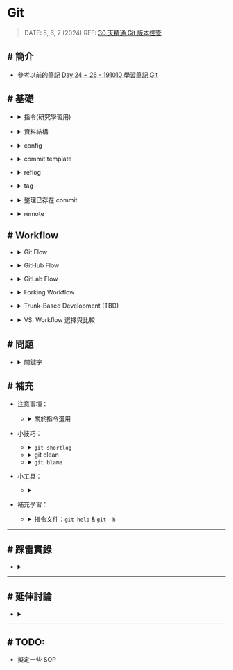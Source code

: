 ##### <!-- 收起 -->

<!----------- ref start ----------->

[GitHub Doc: GitHub Flow]: https://docs.github.com/en/get-started/using-github/github-flow
[GitLab Flow - Jadson José dos Santos, PhD]: https://www.linkedin.com/pulse/gitlab-flow-jadson-santos/
[Contributing Guide when you fork a repository]: https://medium.com/@rishabhmittal200/contributing-guide-when-you-fork-a-repository-3b97657b01fb
[Choosing the Right Git Branching Strategy: A Comparative Analysis]: https://medium.com/@sreekanth.thummala/choosing-the-right-git-branching-strategy-a-comparative-analysis-f5e635443423
[What Are the Best Git Branching Strategies]: https://www.abtasty.com/blog/git-branching-strategies/
[TBD - TW]: https://tw.trunkbaseddevelopment.com/
[Day 24 ~ 26 - 191010 學習筆記 Git]: https://ithelp.ithome.com.tw/articles/10226733
[30 天精通 Git 版本控管]: https://ithelp.ithome.com.tw/users/20004901/ironman/525
[使用 git commit template 管理 git log]: https://medium.com/dev-chill/%E4%BD%BF%E7%94%A8-git-commit-template-%E7%AE%A1%E7%90%86-git-log-cb70f95fda2f
[.gitmessage.txt]: ../src/code/.gitmessage.txt
[Git Commit Message 這樣寫會更好]: https://wadehuanglearning.blogspot.com/2019/05/commit-commit-commit-why-what-commit.html
[git-commit-message]: https://github.com/joelparkerhenderson/git-commit-message
[gc 條件設定]: https://www.git-scm.com/docs/git-gc#_configuration
[Understanding git gc --auto]: https://stackoverflow.com/questions/16337498/understanding-git-gc-auto

<!------------ ref end ------------>

# Git

> DATE: 5, 6, 7 (2024)
> REF: [30 天精通 Git 版本控管]

## # 簡介

- 參考以前的筆記 [Day 24 ~ 26 - 191010 學習筆記 Git]

## # 基礎

<!-- 指令(研究學習用) -->

- <details close>
  <summary>指令(研究學習用)</summary>

  <!-- git cat-file -p [HASH ID] -->

  - <details close>
    <summary><code>git cat-file -p [HASH ID]</code></summary>

    - 查看該物件內容
    - hashID 會是該物件檔案名稱
    - 也可直接查看 ref，EX. `git cat-file -p HEAD`

    </details>

  <!-- git cat-file -t [HASH ID] -->

  - <details close>
    <summary><code>git cat-file -t [HASH ID]</code></summary>

    - 查看該物件種類 (commit、tree、blob、tag)

    </details>

  <!-- git show-ref [NAME] -->

  - <details close>
    <summary><code>git show-ref [NAME]</code></summary>

    - 查看符合 ref 所代表的所有 HASH ID 跟 path
    - 只會查詢 refs/ 中的內容

    - EX.

      ```sh
      $ git show-ref master

      c3bd002d4dcf4169512e94d66bf1db5d648cea17 refs/heads/master
      8gj3h4y38cc334d7060blm3c13jw748a3b75d9a8 refs/remotes/origin/master

      $ git show-ref HEAD

      8gj3h4y38cc334d7060blm3c13jw748a3b75d9a8 refs/remotes/origin/HEAD
      ```

    </details>

  <!-- git rev-parse [NAME] -->

  - <details close>
    <summary><code>git rev-parse [NAME]</code></summary>

    - 查看該名稱所代表的 HASH ID
    - EX.

      ```sh
      $ git rev-parse master
      c3bd002d4dcf4169512e94d66bf1db5d648cea17
      ```

    </details>

  </details>

<!-- 資料結構 -->

- <details close>
  <summary>資料結構</summary>

  <!-- 物件種類 -->

  - <details close>
    <summary>物件種類：commit、tree、blob、tag</summary>

    <!-- commit：包含 tree、parent、author、committer -->

    - <details close>
      <summary>commit：包含 tree、parent、author、committer</summary>

      <!-- stash -->

      - <details close>
        <summary>stash</summary>

        - stash，在 refs/ 中只會紀錄一個最新的 stash，也就是 stash@{0}。其他則是記錄在 logs/refs/stash

        </details>

      <!-- 什麼情況會造成合併三條以上分支？ -->

      - <details close>
        <summary>合併三個以上分支，就會有三個以上的 parent。那什麼情況會造成合併三條以上分支？</summary>

        - EX. `git stash save -u`

          - 這個做法會分別將 worktree、index(untracked)、tracked 存成一個 stash
          - 則此時的表現方式是該 stash 會有三個 parent，分別為那三個狀態

          ```sh
          $ git cat-file -p stash
          tree 6381dc317d7a3c2cac9fd0bf383b6b5427b633bb     # worktree  (unmodified/modified)
          parent d5301505f50aa16b1f12cc195897185334c4f044   # HEAD
          parent f07891d84a88efc08f3f305dc59d255a4c1bb68a   # index     (staged)
          parent 18f5efab303dbb7920ae15e71e5b3e62b0381d16   # untracked

          WIP on master: d530150 TEST git 1
          ```

        </details>

      </details>

    <!-- tree：包含 tree、blob -->

    - <details close>
      <summary>tree：包含 tree、blob</summary>

      -

      </details>

    <!-- blob：包含完整一份 file 內容 -->

    - <details close>
      <summary>blob：包含完整一份 file 內容</summary>

      -

      </details>

    <!-- tag：包含 object、type、tag、tagger -->

    - <details close>
      <summary>tag：包含 object、type、tag、tagger</summary>

      -

      </details>

    </details>

  <!-- 儲存流程 -->

  - <details close>
    <summary>儲存流程</summary>

    - commit 後，會先將所有單一 file 以 zlib 演算法壓縮成 blob，包含整個完整的內容，而不只儲存檔案間的差異，存於 `.git/objects/` 中

    - 後面 commit 改回與更之前完全相同內容，也只有一份 blob ，因為 hash 一樣

    - 達到條件後，才利用 delta compression 演算法，封裝後存於 `.git/objects/pack/` 中，每個 pack 包含兩個檔案 `.idx` & `.pack`

    - 自動封裝以 `gc.auto` 設定條件啟動封裝鬆散的 object，以 `gc.autoPackLimit` 設定條件啟動合併 pack

      - [gc 條件設定]
      - [Understanding git gc --auto]

    - 用 `git gc` 手動執行，封裝鬆散的 object，並合併 pack

    </details>

  </details>

<!-- config -->

- <details close>
  <summary>config</summary>

  <!-- 順序：local -> global -> system -->

  - <details close>
    <summary>順序：local -> global -> system</summary>

    - 如果在多個地方設置同一屬性，則 `--local` 會蓋過 `--global` 再蓋過 `--system`

    ```sh
    ## EX.

    $ git config --list --system
    user.name=ocup1

    $ git config --list --global
    user.name=ocup2

    $ git config --list --local
    user.name=ocup3

    $ git config --list
    user.name=ocup1
    user.name=ocup2
    user.name=ocup3

    ## --> 則最後是 ocup3 生效
    ```

    </details>

  <!-- 常用設定 -->

  - <details close>
    <summary>常用設定</summary>

    - `git config --global core.editor "code --wait"` - 設定使用 vscode 編輯
    - `git config --local commit.template "./.gitmessage.txt"` - 設定 commit 模板
    - `git config --global commit.cleanup "strip"` - 設定 commit 依照哪個模式 cleanup。用 SourceTree 可能需要設定

    </details>

  <!-- 日期格式 -->

  - <details close>
    <summary>日期格式</summary>

    - [Git Date 原始碼](https://git.kernel.org/pub/scm/git/git.git/tree/date.c)
    - EX. "never"、"7 days"、"1 day"

    </details>

  <!-- 其他細節 -->

  - <details close>
    <summary>其他細節</summary>

    - windows 在設定 `--system` 時，可能需要切換成管理員權限，才能設定正確
    - macOS 中 `credential.helper=osxkeychain` 將你的憑證（如 GitHub、GitLab 的帳密）安全地存儲在 macOS 的鑰匙串中，以便進行身份驗證時自動填充，無需每次都手動輸入

    </details>

  </details>

<!-- commit template -->

- <details close>
  <summary>commit template</summary>

  - 模板：[.gitmessage.txt]

  - REF

    - [使用 git commit template 管理 git log]
    - [Git Commit Message 這樣寫會更好]
    - [git-commit-message]

  - 流程改善：

    - 設定使用 vscode 開啟編輯
    - 提供 template，註解中描述規則
    - 使用 hook 自動檢查 commit 是否符合規則

  </details>

<!-- reflog -->

- <details close>
  <summary>reflog</summary>

  <!-- 紀錄"使用指令"改變狀態的動作 -->

  - <details close>
    <summary>紀錄"使用指令"改變狀態的動作</summary>

    - 像是 `ORIG_HEAD` 那樣，只是它記錄了所有的動作
    - 包含：commit、checkout、pull、push、merge、reset、clone、branch、rebase、stash..etc

    </details>

  <!-- HEAD@{0} -->

  - <details close>
    <summary><code>HEAD@{0}</code></summary>

    - 可用 `git reflog` 查詢
    - 以 `HEAD@{0}` 來標記最新紀錄，也就是 `HEAD`
    - 依此類推 `HEAD@{1}`, `HEAD@{2}`..，數字越大越舊

    </details>

  <!-- 紀錄在 `.git\logs\` -->

  - <details close>
    <summary>紀錄在 <code>.git\logs\</code></summary>

    - 還分多種 EX. HEAD、master、remote..等等

    </details>

  <!-- 預設保留時間 -->

  - <details close>
    <summary>預設保留時間</summary>

    - 紀錄保留 90 天
    - 紀錄中已經不存在任何分支上的 commit 物件保留 30 天
    - `gc.reflogExpire "90 days"` & `gc.reflogExpireUnreachable "30 days"`

    </details>

  <!-- 常用指令 -->

  - <details close>
    <summary>常用指令</summary>

    - `git reflog`
    - `git reflog delete "ref@{specifier}"` (EX. HEAD@{0})
    - `git reflog expire --expire=now --all`
    - `git config --global gc.reflogExpire "never"`
    - `git config --global gc.reflogExpireUnreachable "never"`

    </details>

  </details>

<!-- tag -->

- <details close>
  <summary>tag</summary>

  - lightweight tag

    - `git tag`
    - 只會有一個 tag ref 指向 commit
    - 若加上 `-m` 也會自動升級為 annotated tag

  - annotated tag

    - `git tag -a`
    - 會新增一個 tag object，並有一個 tag ref 指向 tag
    - 才有 metadata 描述
    - 可以用 GnuPG 金鑰簽章
    - 通常使用此種

  </details>

<!-- 整理 commit 的方法 -->

- <details close>
  <summary>整理已存在 commit</summary>

  <!-- revert -->

  - <details close>
    <summary>revert</summary>

    - 定義：恢復所選 commit 所做的動作，合併到 HEAD

      - EX. 若 commit1 是「將 1 改成 2」，則 git revert commit1 是「將 2 改成 1」，合併到 HEAD

    - 時機：想恢復某次 commit 所做動作

    - 指令：

      - `git revert [commitID]`

      - `git revert -n`

        - revert 後不直接 commit
        - 執行完後，並不是用 `git commit` 建立版本，正確方式：
          - `git revert --continue`: 代替 git commit
          - `git revert --abort`: 放棄 revert

    </details>

  <!-- cherry-pick -->

  - <details close>
    <summary>cherry-pick</summary>

    - 定義：重新套用所選 commit 所做的動作，合併到 HEAD

    - 時機：只想將分支中，其中幾個 commit 合併到 master

    - 指令：

      - `git cherry-pick -x`: 在 commit 訊息中加入是從哪裡撿來

        - EX. `cherry picked from commit dc070...`
        - 需注意可能 pick 後，該分支刪除後也找不到反而困惑，所以不一定較好

      - `git cherry-pick -e`: 先編輯 commit 訊息
      - `git cherry-pick -n`: 不直接 commit

    </details>

  <!-- rebase -->

  - <details close>
    <summary>rebase</summary>

    - 定義：重新修改目前分支的「基礎版本」，把另外一個分支當成目前分支的 Base

      - EX. 處在 branch1，執行 `git rebase master`

        - 原本 branch1 有 branch1 自己的 Base，將 branch1 的 base 改成 master 的 Base

        ```
        原本：
          branch1:
            commit4
            commit3
            commit1

          master:
            commit2
            commit1

        使用後：
          branch1:
            commit4
            commit3
            commit2
            commit1

          master:
            commit2
            commit1
        ```

    - 時機：

    - 指令：

      - `git rebase [commitID] -i`

        - 可指定 Base 的起點 (rewinding head)，從 commitID 開始
        - `-i` 可選擇要對途中每個 commit 做哪些動作 (pick, reword, edit, squash, fixup, ...)
        - 有修改過的 commit(以及後續的 commit) 都會建立新的 commit 物件
        - EX. 舉例以 edit 來移除該 commit 中的某個異動的流程

          ```sh
          # 1. 列出該 commit 所有的異動檔案名稱
          $ git diff --name-only HEAD~

          # 2. 將想要移出掉的異動檔案移出 index
          $ git reset HEAD~ [path]

          # 3. 將現況存進此 commit
          $ git commit --amend

          # 4. 繼續 rebase 後續動作
          $ git rebase --continue
          ```

    </details>

  </details>

<!-- remote 觀念 -->

- <details close>
  <summary>remote</summary>

  <!-- 分支 -->

  - <details close>
    <summary>分支</summary>

    - 分支 & 追蹤分支

      - 分支：refs/heads/ 中的那些
      - 追蹤分支：refs/remotes/ 中的那些

        - EX. 本地的 refs/remotes/origin/master，用來追蹤 origin remote 的 master

    - 在本地有：本地分支 & 本地追蹤分支
    - 在遠端有：遠端分支 & 遠端追蹤分支

    </details>

  <!-- refspec -->

  - <details close>
    <summary>refspec</summary>

    - 定義：用來設定直接以 `git push` & `git fetch`，未指定 remote repo & branch 時，要執行的 repo、branch 組合 (設定檔：`.git/config`)

    - 範例：

      ```sh
      [branch "master"]
        remote = git@your/url.git
        merge = refs/heads/master
      [remote "origin"]
        url = git@your/url.git
        fetch = +refs/heads/master:refs/remotes/origin/master
        fetch = +refs/heads/test:refs/remotes/origin/test
      ```

    - 其他：

      - 沒設定也可以 `git push/fetch [remote_name] [branch_name]` 方式來 push/fetch

    - 指令：

      - 新增與移除 fetch 設定

        ```sh
        git config --add remote.origin.fetch +refs/heads/test:refs/remotes/origin/test
        git config --unset remote.origin.fetch +refs/heads/test:refs/remotes/origin/test
        ```

      - 用 `git push --set-upstream` 來設定 push 對應的 remote:branch

        - EX. 執行 `git push --set-upstream origin branchA`，會在 `.git\config` 增加以下內容：

        - 意義：當想將本地 branchA 推送到遠端，預設的遠端為 origin，推送的時候要將變更合併到遠端的 refs/heads/branchA

        ```sh
        [branch "branchA"]
        remote = origin
        merge = refs/heads/branchA
        ```

    </details>

  <!-- 初始化相關 -->

  - <details close>
    <summary>初始化相關</summary>

    - `git checkout [branch_name]` 可直接建立本地分支

      - EX. clone 之後，只有 remotes/origin/hotfix/test，可以 `git checkout hotfix/test` 建立本地 hotfix/test

      ```sh
      $ git branch -a
      * master
        remotes/origin/HEAD -> origin/master
        remotes/origin/hotfix/test
        remotes/origin/master

      $ git checkout hotfix/test
        Branch hotfix/test set up to track remote branch hotfix/test from origin.
        Switched to a new branch 'hotfix/test'

      $ git branch -a
      * hotfix/test
        master
        remotes/origin/HEAD -> origin/master
        remotes/origin/hotfix/test
        remotes/origin/master
      ```

    </details>

  </details>

## # Workflow

<!-- Git Flow -->

- <details close>
  <summary>Git Flow</summary>

  ![](../src/image/Git_Flow.png)

  </details>

<!-- GitHub Flow -->

- <details close>
  <summary>GitHub Flow</summary>

  - REF: [GitHub Doc: GitHub Flow]
  - NOTE:

    - 簡單流程快速迭代
    - PR、code review 流程
    - 相較於 TBD，GitHub Flow 的 Feature 分支存活較久

  ![](../src/image/GitHub_Flow.png)

  </details>

<!-- GitLab Flow -->

- <details close>
  <summary>GitLab Flow</summary>

  - REF: [GitLab Flow - Jadson José dos Santos, PhD]
  - NOTE:

    - 多開幾層做環境測試，一層層往上推
    - 有 bug 被拉回來後，再一層層往上推，不像 Git Flow 有 hotfix

  ![](../src/image/GitLab_Flow.png)

  </details>

<!-- Forking Workflow -->

- <details close>
  <summary>Forking Workflow</summary>

  - REF: [Contributing Guide when you fork a repository]

  ![](../src/image/Fork_Workflow.png)

  </details>

<!-- Trunk-Based Development (TBD) -->

- <details close>
  <summary>Trunk-Based Development (TBD)</summary>

  - REF: [TBD - TW]

  - NOTE:

    - 盡可能讓所有變動都能在一個 main 上看見

  ![](../src/image/TBD_Flow.png)

  </details>

<!-- Workflow 選擇與比較 -->

- <details close>
  <summary>VS. Workflow 選擇與比較</summary>

  <!-- REF: -->

  - REF:

    - [Choosing the Right Git Branching Strategy: A Comparative Analysis]
    - [What Are the Best Git Branching Strategies]

  <!-- GPT -->

  - <details close>
    <summary>GPT</summary>

    - 中心思想

      ![](../src/image/GPT_flow_core_concept.png)

    - 使用情境

      ![](../src/image/GPT_flow_use_case.png)

    - 主要細節差異

      ![](../src/image/GPT_flow_key_differences.png)

    </details>

  </details>

## # 問題

<!-- 關鍵字 -->

- <details close>
  <summary>關鍵字</summary>

  - Social Coding
  -

  </details>

## # 補充

<!-- 注意事項 -->

- 注意事項：

  <!-- 關於指令選用 -->

  - <details close>
    <summary>關於指令選用</summary>

    - 我認為推薦使用的指令隨更新不斷在進化，所以有些相同公用的指令，可以參考 shell 上給的回饋來使用

      > EX. `git status` 後會顯示 (use "`git restore --staged <file>...`" to unstage)，以前的版本曾經是 (use "`git reset HEAD <file>...`" to unstage)，但可以盡量使用最新版本建議方式來完成

    - 或是在觀念非常清楚後，學習使用 GUI，指令改 GUI 也會跟著更新，而使用 GUI 需要的是清楚的概念

    </details>

<!-- 小技巧 -->

- 小技巧：

  <!-- git shortlog -->

  - <details close>
    <summary><code>git shortlog</code></summary>

    - 查看每個 user 的統計
    - `git shortlog -sne`

    </details>

  <!-- git clean -->

  - <details close>
    <summary>git clean</summary>

    - 清除未被 git 追蹤的檔案
    - `git clean -n`
    - `git clean -x`：會刪除包含被 .gitignore 的檔案

    </details>

  <!-- git blame -->

  - <details close>
    <summary><code>git blame</code></summary>

    - 查看特定檔案的 commit 紀錄

    </details>

<!-- 小工具 -->

- 小工具：

  <!--  -->

  - <details close>
    <summary></summary>

    -

    </details>

<!-- 補充學習 -->

- 補充學習：

  <!-- 指令文件：git help & git -h -->

  - <details close>
    <summary>指令文件：<code>git help</code> & <code>git -h</code></summary>

    - 指令簡易版文件參考 `git -h` (EX. `git commit -h`)
    - 指令更多細節可參考 `git help` (EX. `git help commit`)

    </details>

---

## # 踩雷實錄

<!--  -->

- <details close>
  <summary></summary>

  -

  </details>

---

## # 延伸討論

<!--  -->

- <details close>
  <summary></summary>

  -

  </details>

---

## # TODO:

- 擬定一些 SOP
